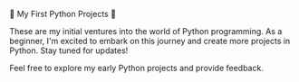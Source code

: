 🐍 My First Python Projects 🚀

These are my initial ventures into the world of Python programming. As a beginner, I'm excited to embark on this journey and create more projects in Python. Stay tuned for updates!

Feel free to explore my early Python projects and provide feedback.
